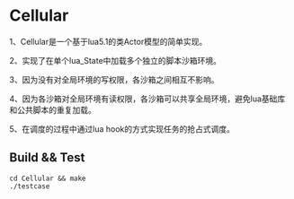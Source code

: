# Cellular
1、Cellular是一个基于lua5.1的类Actor模型的简单实现。

2、实现了在单个lua_State中加载多个独立的脚本沙箱环境。

3、因为没有对全局环境的写权限，各沙箱之间相互不影响。

4、因为各沙箱对全局环境有读权限，各沙箱可以共享全局环境，避免lua基础库和公共脚本的重复加载。

5、在调度的过程中通过lua hook的方式实现任务的抢占式调度。

## Build && Test
```
cd Cellular && make
./testcase
```
